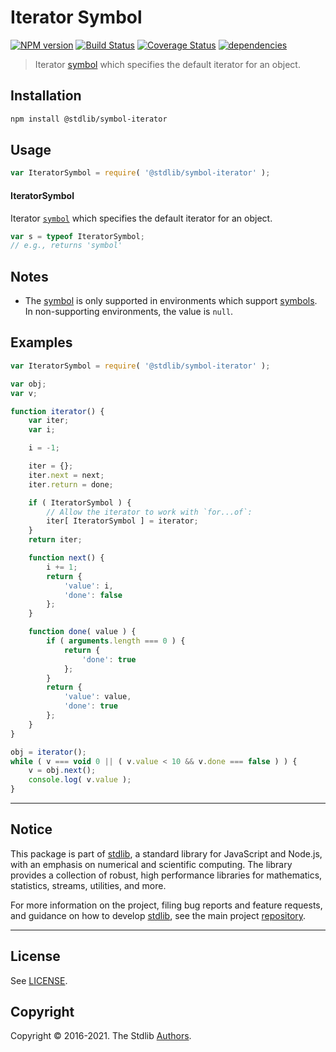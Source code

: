 <!--

@license Apache-2.0

Copyright (c) 2018 The Stdlib Authors.

Licensed under the Apache License, Version 2.0 (the "License");
you may not use this file except in compliance with the License.
You may obtain a copy of the License at

   http://www.apache.org/licenses/LICENSE-2.0

Unless required by applicable law or agreed to in writing, software
distributed under the License is distributed on an "AS IS" BASIS,
WITHOUT WARRANTIES OR CONDITIONS OF ANY KIND, either express or implied.
See the License for the specific language governing permissions and
limitations under the License.

-->

# Iterator Symbol

[![NPM version][npm-image]][npm-url] [![Build Status][test-image]][test-url] [![Coverage Status][coverage-image]][coverage-url] [![dependencies][dependencies-image]][dependencies-url]

> Iterator [symbol][mdn-symbol] which specifies the default iterator for an object.

<!-- Section to include introductory text. Make sure to keep an empty line after the intro `section` element and another before the `/section` close. -->

<section class="intro">

</section>

<!-- /.intro -->

<!-- Package usage documentation. -->

<section class="installation">

## Installation

```bash
npm install @stdlib/symbol-iterator
```

</section>

<section class="usage">

## Usage

```javascript
var IteratorSymbol = require( '@stdlib/symbol-iterator' );
```

#### IteratorSymbol

Iterator [`symbol`][mdn-symbol] which specifies the default iterator for an object.

```javascript
var s = typeof IteratorSymbol;
// e.g., returns 'symbol'
```

</section>

<!-- /.usage -->

<!-- Package usage notes. Make sure to keep an empty line after the `section` element and another before the `/section` close. -->

<section class="notes">

## Notes

-   The [symbol][mdn-symbol] is only supported in environments which support [symbols][mdn-symbol]. In non-supporting environments, the value is `null`.

</section>

<!-- /.notes -->

<!-- Package usage examples. -->

<section class="examples">

## Examples

<!-- eslint no-undef: "error" -->

```javascript
var IteratorSymbol = require( '@stdlib/symbol-iterator' );

var obj;
var v;

function iterator() {
    var iter;
    var i;

    i = -1;

    iter = {};
    iter.next = next;
    iter.return = done;

    if ( IteratorSymbol ) {
        // Allow the iterator to work with `for...of`:
        iter[ IteratorSymbol ] = iterator;
    }
    return iter;

    function next() {
        i += 1;
        return {
            'value': i,
            'done': false
        };
    }

    function done( value ) {
        if ( arguments.length === 0 ) {
            return {
                'done': true
            };
        }
        return {
            'value': value,
            'done': true
        };
    }
}

obj = iterator();
while ( v === void 0 || ( v.value < 10 && v.done === false ) ) {
    v = obj.next();
    console.log( v.value );
}
```

</section>

<!-- /.examples -->

<!-- Section to include cited references. If references are included, add a horizontal rule *before* the section. Make sure to keep an empty line after the `section` element and another before the `/section` close. -->

<section class="references">

</section>

<!-- /.references -->

<!-- Section for all links. Make sure to keep an empty line after the `section` element and another before the `/section` close. -->


<section class="main-repo" >

* * *

## Notice

This package is part of [stdlib][stdlib], a standard library for JavaScript and Node.js, with an emphasis on numerical and scientific computing. The library provides a collection of robust, high performance libraries for mathematics, statistics, streams, utilities, and more.

For more information on the project, filing bug reports and feature requests, and guidance on how to develop [stdlib][stdlib], see the main project [repository][stdlib].

---

## License

See [LICENSE][stdlib-license].


## Copyright

Copyright &copy; 2016-2021. The Stdlib [Authors][stdlib-authors].

</section>

<!-- /.stdlib -->

<!-- Section for all links. Make sure to keep an empty line after the `section` element and another before the `/section` close. -->

<section class="links">

[npm-image]: http://img.shields.io/npm/v/@stdlib/symbol-iterator.svg
[npm-url]: https://npmjs.org/package/@stdlib/symbol-iterator

[test-image]: https://github.com/stdlib-js/symbol-iterator/actions/workflows/test.yml/badge.svg
[test-url]: https://github.com/stdlib-js/symbol-iterator/actions/workflows/test.yml

[coverage-image]: https://img.shields.io/codecov/c/github/stdlib-js/symbol-iterator/main.svg
[coverage-url]: https://codecov.io/github/stdlib-js/symbol-iterator?branch=main

[dependencies-image]: https://img.shields.io/david/stdlib-js/symbol-iterator
[dependencies-url]: https://david-dm.org/stdlib-js/symbol-iterator/main

[stdlib]: https://github.com/stdlib-js/stdlib

[stdlib-authors]: https://github.com/stdlib-js/stdlib/graphs/contributors

[stdlib-license]: https://raw.githubusercontent.com/stdlib-js/symbol-iterator/main/LICENSE

[mdn-symbol]: https://developer.mozilla.org/en-US/docs/Web/JavaScript/Reference/Global_Objects/Symbol

</section>

<!-- /.links -->
